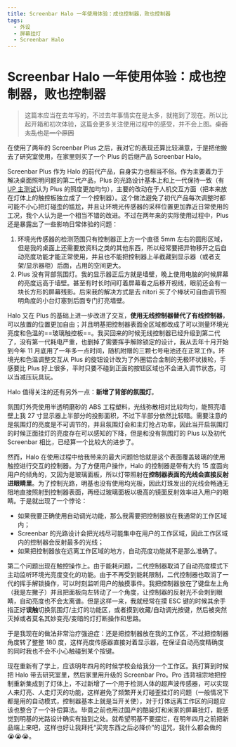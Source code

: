 ```yaml
---
title: Screenbar Halo 一年使用体验：成也控制器，败也控制器
tags:
  - 外设
  - 屏幕挂灯
  - Screenbar Halo
---
```


# Screenbar Halo 一年使用体验：成也控制器，败也控制器

> 这篇本应当在去年写的，不过去年事情实在是太多，就拖到了现在。所以比起开箱和初次体验，这篇会更多关注使用过程中的感受，并不会上图。~~桌面太乱也是一个原因~~

在使用了两年的 Screenbar Plus 之后，我对它的表现还算比较满意，于是把他搬去了研究室使用，在家里则买了一个 Plus 的后继产品 Screenbar Halo。

Screenbar Plus 作为 Halo 的前代产品，自身实力也相当不俗。作为主要着力于解决桌面照明问题的第二代产品，Plus 的光路设计基本上和上一代保持一致（有 [UP 主测试](https://www.bilibili.com/video/BV1fM4y1M74n?t=157.3)认为 Plus 的照度更加均匀），主要的改动在于人机交互方面（把本来放在灯体上的触控板独立成了一个控制器）。这个做法避免了初代产品每次调整时都可能不小心把灯碰歪的尴尬，并且让环境光传感器的采样位置更加靠近日常使用的工况，我个人认为是一个相当不错的改进。不过在两年来的实际使用过程中，Plus 还是暴露出了一些影响日常体验的问题：

1. 环境光传感器的检测范围只有控制器正上方一个直径 5mm 左右的圆形区域，但是我的桌面上还需要放资料之类的其他东西，所以经常要把异物移开之后自动亮度功能才能正常使用，并且也不能把控制器上半截藏到显示器（或者支架/显示器柜）后面，占用的空间更大。
2. Plus 没有背部氛围灯。我的显示器正后方就是墙壁，晚上使用电脑的时候屏幕的亮度远高于墙壁。甚至有时长时间盯着屏幕看之后移开视线，眼前还会有一块长方形的屏幕残影。后来我的解决方式是去 nitori 买了个棒状可自由调节照明角度的小台灯塞到后面专门打亮墙壁。

Halo 又在 Plus 的基础上进一步改进了交互，**使用无线控制器替代了有线控制器**，可以放置的位置更加自由；并且明基把控制器表面全区域都改成了可以测量环境光亮度和色温的==玻璃触控板==。我买回来的时候无线控制器已经升级到第二代了，没有第一代耗电严重，也删掉了需要挥手解除锁定的设计，我从去年十月开始到今年 11 月底用了一年多一点时间，随机附赠的三颗七号电池还在正常工作。环境光和色温调整交互从 Plus 的旋钮设计改为了外圈铝合金制的无极环状拨轮，手感要比 Plus 好上很多，平时只要不碰到正面的按钮区域也不会进入调节状态，可以当减压玩具玩。

Halo 值得关注的还有另外一点：**新增了背部的氛围灯**。

氛围灯外壳使用半透明磨砂的 ABS 工程塑料，光线弥散相对比较均匀，能照亮墙壁上我 27 寸显示器上半部分的投影面积，不过下半部分依然比较暗。需要注意的是氛围灯的亮度是不可调节的，并且氛围灯会和主灯抢占功率，因此当开启氛围灯的时候正面挂灯的亮度存在可以感知的下降，但是和没有氛围灯的 Plus 以及初代 Screenbar 相比，已经算一个比较大的进步了。

然而，Halo 在使用过程中给我带来的最大问题恰恰就是这个表面覆盖玻璃的使用触控进行交互的控制器。为了方便用户操作，Halo 的控制器是带有大约 15 度面向用户的倾角的，又因为是玻璃面板，所以灯带照射在**控制器表面的光线会直接反射进眼睛里**。为了控制光路，明基也没有使用均光板，因此灯珠发出的光线会畅通无阻地直接照射到控制器表面，再经过玻璃面板以极高的镜面反射效率进入用户的眼睛。于是就出现了一个悖论：

- 如果我要正确使用自动调光功能，那么我需要把控制器放在我通常的工作区域内；
- Screenbar 的光路设计会把光线尽可能集中在用户的工作区域，因此工作区域内的控制器会反射最多的光线；
- 如果把控制器放在远离工作区域的地方，自动亮度功能就不是那么准确了。

第二个问题出现在触控操作上。由于能耗问题，二代控制器取消了自动亮度模式下主动监听环境光亮度变化的功能。由于不再受到能耗限制，二代控制器也取消了一代的挥手解锁操作，可以时刻监听用户的触摸事件。我把控制器放在了键盘左上角（我是左撇子）并且把面板向左转动了一个角度，让控制器的反射光不会刺到眼睛，自动亮度也不会太离谱。但是这样一来，我就经常在摸 ESC 键的时候其余手指正好**误触**切换氛围灯/主灯的功能区，或者摸到收藏/自动调光按键，然后被突然灭掉或者莫名其妙变亮/变暗的灯打断操作和思路。

于是我现在的做法非常治疗强迫症：还是把控制器放在我的工作区，不过把控制器角度转了整整 180 度，这样亮度传感器直接对着显示器，在保证自动亮度精确度的同时我也不会不小心触碰到某个按键。

现在重新有了学上，应该明年四月的时候学校会给我分一个工作区。我打算到时候把 Halo 带去研究室里，然后家里用升级的 Screenbar Pro。Pro 违背祖宗地把控制重新集成到了灯体上，不过新增了一个用于检测人体的超声波传感器，可以实现人来灯亮、人走灯灭的功能，这样避免了频繁开关灯碰歪挂灯的问题（一般情况下都是用的自动模式，控制器基本上就是当开关使），对于灯体远离工作区的问题应该也整合了一个补偿算法。毕竟之前也用过国产的酷毙灯和米家的屏幕挂灯，能感觉到明基的光路设计确实有独到之处。就希望明基不要摆烂，在明年四月之前把新品端上来吧，这样也好让我拜托“买完东西之后必降价”的诅咒，我什么都会做的😭😭😭。
